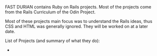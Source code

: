 FAST DURIAN contains Ruby on Rails projects. Most of the projects come from the Rails Curriculum of the Odin Project.

Most of these projects main focus was to understand the Rails ideas, thus CSS and HTML was generally ignored. They will be worked on at a later date.

List of Projects (and summary of what they do):

  -
